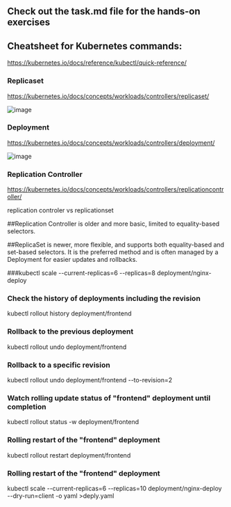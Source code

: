 ## Check out the task.md file for the hands-on exercises

## Cheatsheet for Kubernetes commands:
https://kubernetes.io/docs/reference/kubectl/quick-reference/

### Replicaset
https://kubernetes.io/docs/concepts/workloads/controllers/replicaset/

![image](https://github.com/piyushsachdeva/CKA-2024/assets/40286378/3e9792d4-1127-44b4-a6ec-cdc2a82219e3)


### Deployment
https://kubernetes.io/docs/concepts/workloads/controllers/deployment/

![image](https://github.com/piyushsachdeva/CKA-2024/assets/40286378/b888d272-c623-4a00-8381-45c25ce9d9c0)


### Replication Controller
https://kubernetes.io/docs/concepts/workloads/controllers/replicationcontroller/

replication controler vs replicationset

##Replication Controller is older and more basic, limited to equality-based selectors.

##ReplicaSet is newer, more flexible, and supports both equality-based and set-based selectors. It is the preferred method and is often managed by a Deployment for easier updates and rollbacks.


###kubectl scale --current-replicas=6 --replicas=8 deployment/nginx-deploy 

### Check the history of deployments including the revision
kubectl rollout history deployment/frontend  

### Rollback to the previous deployment
kubectl rollout undo deployment/frontend  

### Rollback to a specific revision
kubectl rollout undo deployment/frontend --to-revision=2

### Watch rolling update status of "frontend" deployment until completion
kubectl rollout status -w deployment/frontend   

### Rolling restart of the "frontend" deployment
kubectl rollout restart deployment/frontend  

### Rolling restart of the "frontend" deployment
kubectl scale --current-replicas=6 --replicas=10 deployment/nginx-deploy --dry-run=client -o yaml >deply.yaml
